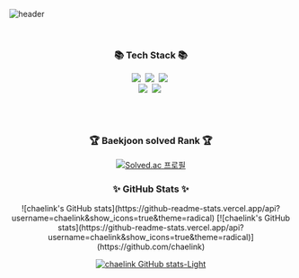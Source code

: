![header](https://capsule-render.vercel.app/api?type=wave&color=auto&height=300&section=header&text=Welcome%20Everyone&fontSize=90)

</br>
<h3 align="center">📚 Tech Stack 📚</h3>
<p align="center">
  <img src="https://img.shields.io/badge/Java-007396?style=flat-square&logo=Java&logoColor=white"/></a>&nbsp
  <img src="https://img.shields.io/badge/Python-3766AB?style=flat-square&logo=Python&logoColor=white"/></a>&nbsp 
  <img src="https://img.shields.io/badge/Javascript-ffb13b?style=flat-square&logo=javascript&logoColor=white"/></a>&nbsp 
  <br>
  <img src="https://img.shields.io/badge/Spring-6DB33F?style=flat-square&logo=Spring&logoColor=white"/></a>&nbsp
  <img src="https://img.shields.io/badge/SpringBoot-6DB33F?style=flat-square&logo=SpringBoot&logoColor=white"/></a>&nbsp
</p>
</br>
</br>
<div align="center">
  <h3>🏆 Baekjoon solved Rank 🏆</h3>
  
[![Solved.ac 프로필](http://mazassumnida.wtf/api/v2/generate_badge?boj=lin5476)](https://solved.ac/lin5476)


  <h3>✨ GitHub Stats ✨</h3>
![chaelink's GitHub stats](https://github-readme-stats.vercel.app/api?username=chaelink&show_icons=true&theme=radical)
[![chaelink's GitHub stats](https://github-readme-stats.vercel.app/api?username=chaelink&show_icons=true&theme=radical)](https://github.com/chaelink)


[![chaelink GitHub stats-Light](https://github-readme-stats.vercel.app/api?username=chaelink&show_icons=true&theme=default#gh-light-mode-only)](https://github.com/chaelink/github-readme-stats#gh-light-mode-only)


</div>


<!--
**chaelink/chaelink** is a ✨ _special_ ✨ repository because its `README.md` (this file) appears on your GitHub profile.

Here are some ideas to get you started:

- 🔭 I’m currently working on ...
- 🌱 I’m currently learning ...
- 👯 I’m looking to collaborate on ...
- 🤔 I’m looking for help with ...
- 💬 Ask me about ...
- 📫 How to reach me: ...
- 😄 Pronouns: ...
- ⚡ Fun fact: ...
-->
